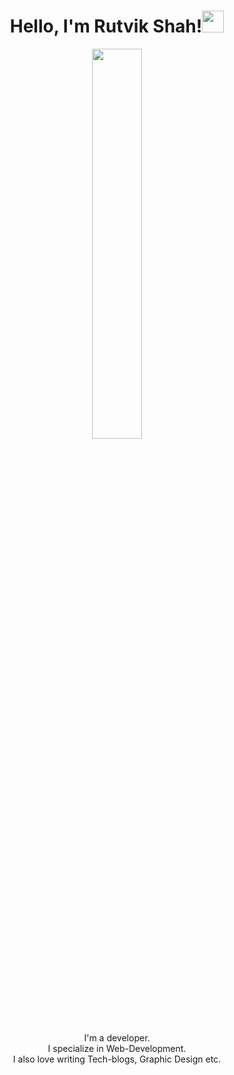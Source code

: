 <h1 align="center">Hello, I'm Rutvik Shah!<img src="https://media.giphy.com/media/hvRJCLFzcasrR4ia7z/giphy.gif" width="35px"></h1>
<p align="center" ><img 
 src="https://user-images.githubusercontent.com/22797857/90096358-dba16400-dd54-11ea-8e44-e181ada72661.gif" width="40%"/></p>
<p align="center">I'm a developer.<br/>I specialize in Web-Development.<br> I also love writing Tech-blogs, Graphic Design etc.<br></p><br/>
</p>
